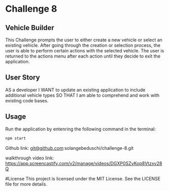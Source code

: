 # Challenge 8

## Vehicle Builder

This Challenge prompts the user to either create a new vehicle or select an existing vehicle. After going through the creation or selection process, the user is able to perform certain actions with the selected vehicle. The user is returned to the actions menu after each action until they decide to exit the application.

## User Story

AS a developer
I WANT to update an existing application to include additional vehicle types
SO THAT I am able to comprehend and work with existing code bases.

## Usage

Run the application by entenring the following command in the terminal:

```bash
npm start
```

Github link: git@github.com:solangebeduschi/challenge-8.git

walkthrough video link: https://app.screencastify.com/v2/manage/videos/DGXP0SZvKop8Vtzxv28Q

#License
This project is licensed under the MIT License. See the LICENSE file for more details.
